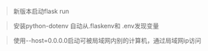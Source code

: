 
### 
>新版本启动flask run

>安装python-dotenv 自动从.flaskenv和 .env发现变量

> 使用--host=0.0.0.0启动可被局域网内别的计算机，通过局域网ip访问


